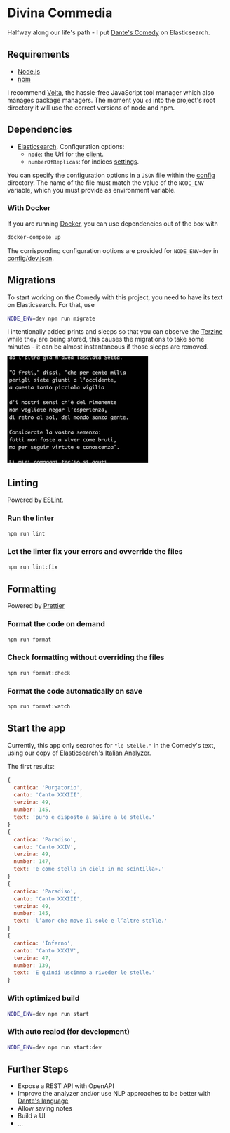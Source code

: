 # Divina Commedia

Halfway along our life's path - I put [Dante's Comedy](https://en.wikipedia.org/wiki/Divine_Comedy) on Elasticsearch.

## Requirements

- [Node.js](https://nodejs.org/)
- [npm](https://www.npmjs.com/get-npm)

I recommend [Volta](https://volta.sh/), the hassle-free JavaScript tool manager which also manages package managers. The moment you `cd` into the project's root directory it will use the correct versions of node and npm. 

## Dependencies

- [Elasticsearch](https://www.elastic.co/elasticsearch/). Configuration options:    
    - `node`: the Url for [the client](https://www.elastic.co/guide/en/elasticsearch/client/javascript-api/current/typescript_examples.html#typescript_examples).
    - `numberOfReplicas`: for indices [settings](https://www.elastic.co/guide/en/elasticsearch/reference/current/indices-update-settings.html).


You can specify the configuration options in  a `JSON` file within the [config](config) directory. The name of the file must match the value of the `NODE_ENV` variable, which you must provide as environment variable. 

### With Docker

If you are running [Docker](https://www.docker.com/), you can use dependencies out of the box with

```bash
docker-compose up
```

The corrisponding configuration options are provided for `NODE_ENV=dev` in [config/dev.json](config/dev.json). 

## Migrations

To start working on the Comedy with this project, you need to have its text on Elasticsearch. For that, use

```bash
NODE_ENV=dev npm run migrate
```

I intentionally added prints and sleeps so that you can observe the [Terzine](https://en.wikipedia.org/wiki/Terza_rima) while they are being stored, this causes the migrations to take some minutes - it can be almost instantaneous if those sleeps are removed.

![Sample: text of CANTO XXVI (Ulixes') printed by the migrate command while indexing on Elasticsearch](readme_migrate.png)

## Linting

Powered by [ESLint](https://eslint.org/).

### Run the linter

```bash
npm run lint
```

### Let the linter fix your errors and ovverride the files

```bash
npm run lint:fix
```

## Formatting

Powered by [Prettier](https://prettier.io/)

### Format the code on demand

```bash
npm run format
```

### Check formatting without overriding the files

```bash
npm run format:check
```

### Format the code automatically on save

```bash
npm run format:watch
```

## Start the app

Currently, this app only searches for  `"le Stelle."` in the Comedy's text, using our copy of [Elasticsearch's Italian Analyzer](https://www.elastic.co/guide/en/elasticsearch/reference/current/analysis-lang-analyzer.html#italian-analyzer).

The first results:

```javascript
{
  cantica: 'Purgatorio',
  canto: 'Canto XXXIII',
  terzina: 49,
  number: 145,
  text: 'puro e disposto a salire a le stelle.'
}
{
  cantica: 'Paradiso',
  canto: 'Canto XXIV',
  terzina: 49,
  number: 147,
  text: 'e come stella in cielo in me scintilla».'
}
{
  cantica: 'Paradiso',
  canto: 'Canto XXXIII',
  terzina: 49,
  number: 145,
  text: 'l’amor che move il sole e l’altre stelle.'
}
{
  cantica: 'Inferno',
  canto: 'Canto XXXIV',
  terzina: 47,
  number: 139,
  text: 'E quindi uscimmo a riveder le stelle.'
}
```


### With optimized build

```bash
NODE_ENV=dev npm run start
```

### With auto realod (for development)

```bash
NODE_ENV=dev npm run start:dev
```

## Further Steps

* Expose a REST API with OpenAPI
* Improve the analyzer and/or use NLP approaches to be better with [Dante's language](https://en.wikipedia.org/wiki/Dolce_Stil_Novo)
* Allow saving notes 
* Build a UI
* ...
